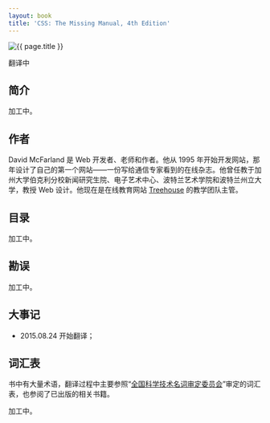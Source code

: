 ```yaml
---
layout: book
title: 'CSS: The Missing Manual, 4th Edition'
---
```


<aside class="purchase">
    <p><img class="border" src="{{ site.baseurl }}/assets/images/css-manual-4th.jpg" title="{{ page.title }}" /></p>
    <p class="unpublish">翻译中</p>
</aside>

## 简介

加工中。

## 作者

David McFarland 是 Web 开发者、老师和作者。他从 1995 年开始开发网站，那年设计了自己的第一个网站——一份写给通信专家看到的在线杂志。他曾任教于加州大学伯克利分校新闻研究生院、电子艺术中心、波特兰艺术学院和波特兰州立大学，教授 Web 设计。他现在是在线教育网站 [Treehouse](http://teamtreehouse.com) 的教学团队主管。

## 目录

加工中。

## 勘误

加工中。

## 大事记

- 2015.08.24 开始翻译；

## 词汇表

书中有大量术语，翻译过程中主要参照“[全国科学技术名词审定委员会](http://www.term.gov.cn/)”审定的词汇表，也参阅了已出版的相关书籍。

加工中。
